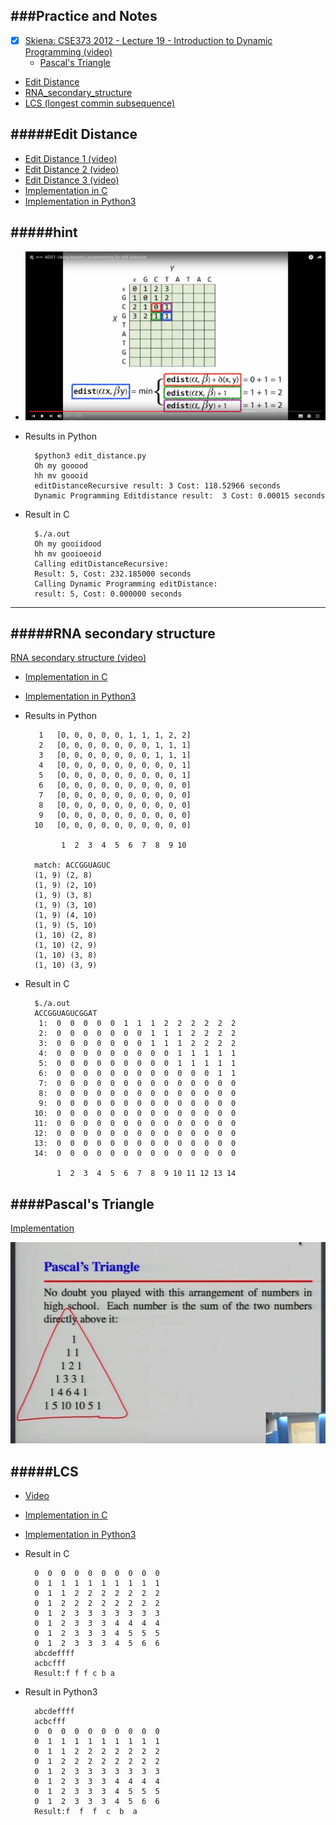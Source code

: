 ###Practice and Notes
---
- [x] [Skiena: CSE373 2012 - Lecture 19 - Introduction to Dynamic Programming (video)](https://youtu.be/Qc2ieXRgR0k?list=PLOtl7M3yp-DV69F32zdK7YJcNXpTunF2b&t=1718)
	* [Pascal's Triangle](#pascal's-triangle)
- [Edit Distance](#edit-distance)
- [RNA_secondary_structure](#rna-secondary-structure)
- [LCS (longest commin subsequence)](#lcs)



#####Edit Distance
---
* [Edit Distance 1 (video)](https://www.youtube.com/watch?v=8Q2IEIY2pDU&index=33&list=PL2mpR0RYFQsBiCWVJSvVAO3OJ2t7DzoHA)
* [Edit Distance 2 (video)](https://www.youtube.com/watch?v=0KzWq118UNI&index=34&list=PL2mpR0RYFQsBiCWVJSvVAO3OJ2t7DzoHA)
* [Edit Distance 3 (video)](https://www.youtube.com/watch?v=Xg6uyW9Bscs&index=35&list=PL2mpR0RYFQsBiCWVJSvVAO3OJ2t7DzoHA)
* [Implementation in C](https://github.com/zpoint/Algorithms/blob/master/Dynamic%20Programming/edit_distance.c)
* [Implementation in Python3](https://github.com/zpoint/Algorithms/blob/master/Dynamic%20Programming/edit_distance.py)

#####hint
---

* ![image](https://github.com/zpoint/Algorithms/blob/master/screenshots/ed.png)

* Results in Python

		$python3 edit_distance.py
		Oh my gooood
		hh mv goooid
		editDistanceRecursive result: 3	Cost: 118.52966 seconds
		Dynamic Programming Editdistance result:  3	Cost: 0.00015 seconds

* Result in C

    	$./a.out
		Oh my gooiidood
		hh mv gooioeoid
		Calling editDistanceRecursive:
		Result: 5, Cost: 232.185000 seconds
		Calling Dynamic Programming editDistance:
		result: 5, Cost: 0.000000 seconds
- - -

#####RNA secondary structure
---
[RNA secondary structure (video)](https://www.coursera.org/learn/algorithmic-thinking-2/lecture/80RrW/the-rna-secondary-structure-problem)
* [Implementation in C](https://github.com/zpoint/Algorithms/blob/master/Dynamic%20Programming/RNA_secondary_structure.c)
* [Implementation in Python3](https://github.com/zpoint/Algorithms/blob/master/Dynamic%20Programming/RNA_secondary_structure.py)

* Results in Python

		 1   [0, 0, 0, 0, 0, 1, 1, 1, 2, 2]
		 2   [0, 0, 0, 0, 0, 0, 0, 1, 1, 1]
		 3   [0, 0, 0, 0, 0, 0, 0, 1, 1, 1]
		 4   [0, 0, 0, 0, 0, 0, 0, 0, 0, 1]
		 5   [0, 0, 0, 0, 0, 0, 0, 0, 0, 1]
		 6   [0, 0, 0, 0, 0, 0, 0, 0, 0, 0]
		 7   [0, 0, 0, 0, 0, 0, 0, 0, 0, 0]
		 8   [0, 0, 0, 0, 0, 0, 0, 0, 0, 0]
		 9   [0, 0, 0, 0, 0, 0, 0, 0, 0, 0]
		10   [0, 0, 0, 0, 0, 0, 0, 0, 0, 0]
     
		      1  2  3  4  5  6  7  8  9 10 
		
		match: ACCGGUAGUC
		(1, 9) (2, 8) 
		(1, 9) (2, 10) 
		(1, 9) (3, 8) 
		(1, 9) (3, 10) 
		(1, 9) (4, 10) 
		(1, 9) (5, 10) 
		(1, 10) (2, 8) 
		(1, 10) (2, 9) 
		(1, 10) (3, 8) 
		(1, 10) (3, 9) 

* Result in C
	
    	$./a.out
		ACCGGUAGUCGGAT
		 1:  0  0  0  0  0  1  1  1  2  2  2  2  2  2 
		 2:  0  0  0  0  0  0  0  1  1  1  2  2  2  2 
		 3:  0  0  0  0  0  0  0  1  1  1  2  2  2  2 
		 4:  0  0  0  0  0  0  0  0  0  1  1  1  1  1 
		 5:  0  0  0  0  0  0  0  0  0  1  1  1  1  1 
		 6:  0  0  0  0  0  0  0  0  0  0  0  0  1  1 
		 7:  0  0  0  0  0  0  0  0  0  0  0  0  0  0 
		 8:  0  0  0  0  0  0  0  0  0  0  0  0  0  0 
		 9:  0  0  0  0  0  0  0  0  0  0  0  0  0  0 
		10:  0  0  0  0  0  0  0  0  0  0  0  0  0  0 
		11:  0  0  0  0  0  0  0  0  0  0  0  0  0  0 
		12:  0  0  0  0  0  0  0  0  0  0  0  0  0  0 
		13:  0  0  0  0  0  0  0  0  0  0  0  0  0  0 
		14:  0  0  0  0  0  0  0  0  0  0  0  0  0  0 
		
		     1  2  3  4  5  6  7  8  9 10 11 12 13 14 




####Pascal's Triangle
---
[Implementation](https://github.com/zpoint/Algorithms/blob/master/Dynamic%20Programming/pt.c)

![image](https://github.com/zpoint/Algorithms/blob/master/screenshots/pt.png)



#####LCS
---
- [Video](https://www.youtube.com/watch?v=NnD96abizww)
* [Implementation in C](https://github.com/zpoint/Algorithms/blob/master/Dynamic%20Programming/lcs.c)
* [Implementation in Python3](https://github.com/zpoint/Algorithms/blob/master/Dynamic%20Programming/lcs.py)

* Result in C

		0  0  0  0  0  0  0  0  0  0  
		0  1  1  1  1  1  1  1  1  1  
		0  1  1  2  2  2  2  2  2  2  
		0  1  2  2  2  2  2  2  2  2  
		0  1  2  3  3  3  3  3  3  3  
		0  1  2  3  3  3  4  4  4  4  
		0  1  2  3  3  3  4  5  5  5  
		0  1  2  3  3  3  4  5  6  6  
		abcdeffff
		acbcfff
		Result:f f f c b a 

* Result in Python3

		abcdeffff
		acbcfff
		0  0  0  0  0  0  0  0  0  0  
		0  1  1  1  1  1  1  1  1  1  
		0  1  1  2  2  2  2  2  2  2  
		0  1  2  2  2  2  2  2  2  2  
		0  1  2  3  3  3  3  3  3  3  
		0  1  2  3  3  3  4  4  4  4  
		0  1  2  3  3  3  4  5  5  5  
		0  1  2  3  3  3  4  5  6  6  
		Result:f  f  f  c  b  a  
